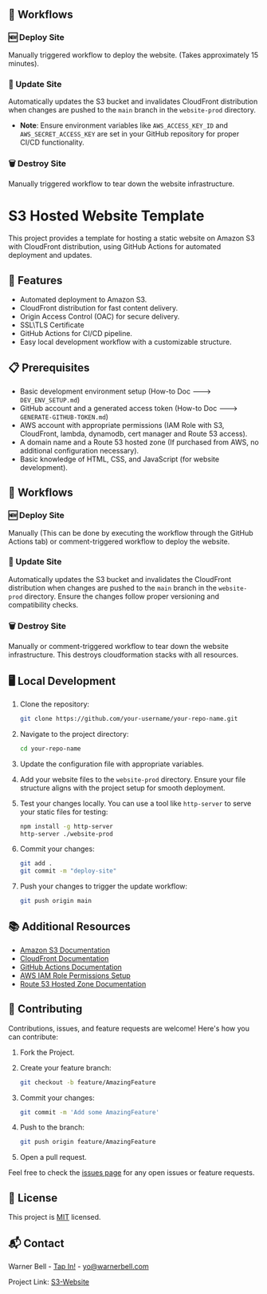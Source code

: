## 🔄 Workflows

### 🆕 Deploy Site
Manually triggered workflow to deploy the website. (Takes approximately 15 minutes).

### 🔄 Update Site
Automatically updates the S3 bucket and invalidates CloudFront distribution when changes are pushed to the `main` branch in the `website-prod` directory. 

- **Note**: Ensure environment variables like `AWS_ACCESS_KEY_ID` and `AWS_SECRET_ACCESS_KEY` are set in your GitHub repository for proper CI/CD functionality.

### 🗑️ Destroy Site
Manually triggered workflow to tear down the website infrastructure.

# S3 Hosted Website Template

This project provides a template for hosting a static website on Amazon S3 with CloudFront distribution, using GitHub Actions for automated deployment and updates.

## 🚀 Features

- Automated deployment to Amazon S3.
- CloudFront distribution for fast content delivery.
- Origin Access Control (OAC) for secure delivery.
- SSL\TLS Certificate 
- GitHub Actions for CI/CD pipeline.
- Easy local development workflow with a customizable structure.

## 📋 Prerequisites

- Basic development environment setup (How-to Doc ---> `DEV_ENV_SETUP.md`)
- GitHub account and a generated access token (How-to Doc ---> `GENERATE-GITHUB-TOKEN.md`)
- AWS account with appropriate permissions (IAM Role with S3, CloudFront, lambda, dynamodb, cert manager and Route 53 access).
- A domain name and a Route 53 hosted zone (If purchased from AWS, no additional configuration necessary).
- Basic knowledge of HTML, CSS, and JavaScript (for website development).

## 🔄 Workflows

### 🆕 Deploy Site
Manually (This can be done by executing the workflow through the GitHub Actions tab) or comment-triggered workflow to deploy the website.

### 🔄 Update Site
Automatically updates the S3 bucket and invalidates the CloudFront distribution when changes are pushed to the `main` branch in the `website-prod` directory. Ensure the changes follow proper versioning and compatibility checks.

### 🗑️ Destroy Site
Manually or comment-triggered workflow to tear down the website infrastructure. This destroys cloudformation stacks with all resources.

## 🖥️ Local Development

1. Clone the repository:

    ```bash
    git clone https://github.com/your-username/your-repo-name.git
    ```

2. Navigate to the project directory:

    ```bash
    cd your-repo-name
    ```

3. Update the configuration file with appropriate variables.
4. Add your website files to the `website-prod` directory. Ensure your file structure aligns with the project setup for smooth deployment.
5. Test your changes locally. You can use a tool like `http-server` to serve your static files for testing:

    ```bash
    npm install -g http-server
    http-server ./website-prod
    ```

6. Commit your changes:

    ```bash
    git add .
    git commit -m "deploy-site"
    ```

7. Push your changes to trigger the update workflow:

    ```bash
    git push origin main
    ```

## 📚 Additional Resources

- [Amazon S3 Documentation](https://docs.aws.amazon.com/s3/)
- [CloudFront Documentation](https://docs.aws.amazon.com/cloudfront/)
- [GitHub Actions Documentation](https://docs.github.com/en/actions)
- [AWS IAM Role Permissions Setup](https://docs.aws.amazon.com/IAM/latest/UserGuide/access_policies.html)
- [Route 53 Hosted Zone Documentation](https://docs.aws.amazon.com/Route53/latest/DeveloperGuide/Welcome.html)

## 🤝 Contributing

Contributions, issues, and feature requests are welcome! Here's how you can contribute:

1. Fork the Project.
2. Create your feature branch:

    ```bash
    git checkout -b feature/AmazingFeature
    ```

3. Commit your changes:

    ```bash
    git commit -m 'Add some AmazingFeature'
    ```

4. Push to the branch:

    ```bash
    git push origin feature/AmazingFeature
    ```

5. Open a pull request.

Feel free to check the [issues page](link-to-issues) for any open issues or feature requests.

## 📝 License

This project is [MIT](link-to-license) licensed.

## 📬 Contact

Warner Bell - [Tap In!](https://dot.cards/warnerbell) - yo@warnerbell.com

Project Link: [S3-Website](https://github.com/Warner-Bell/AWS-S3Hosted-Website-CI_CD)
